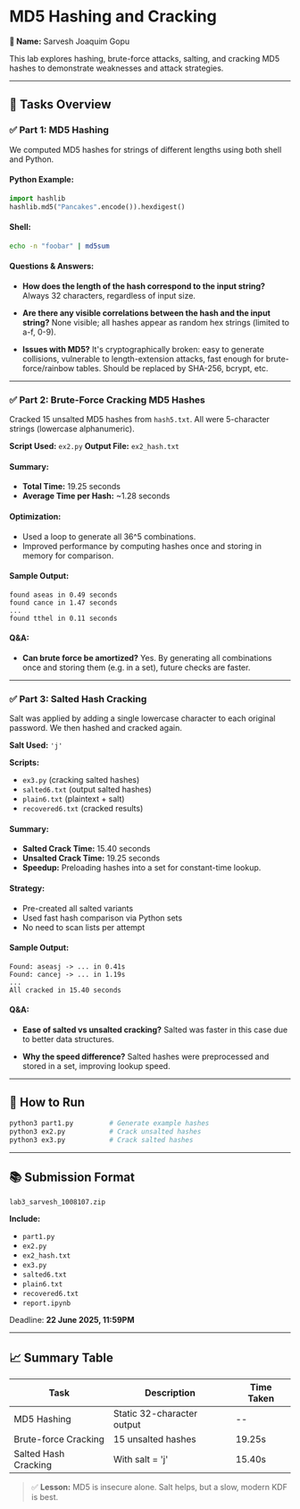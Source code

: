 # MD5 Hashing and Cracking

**👤 Name:** Sarvesh Joaquim Gopu


This lab explores hashing, brute-force attacks, salting, and cracking MD5 hashes to demonstrate weaknesses and attack strategies.

---

## 📅 Tasks Overview

### ✅ Part 1: MD5 Hashing

We computed MD5 hashes for strings of different lengths using both shell and Python.

#### Python Example:

```python
import hashlib
hashlib.md5("Pancakes".encode()).hexdigest()
```

#### Shell:

```bash
echo -n "foobar" | md5sum
```

#### Questions & Answers:

* **How does the length of the hash correspond to the input string?**
  Always 32 characters, regardless of input size.

* **Are there any visible correlations between the hash and the input string?**
  None visible; all hashes appear as random hex strings (limited to a-f, 0-9).

* **Issues with MD5?**
  It's cryptographically broken: easy to generate collisions, vulnerable to length-extension attacks, fast enough for brute-force/rainbow tables. Should be replaced by SHA-256, bcrypt, etc.

---

### ✅ Part 2: Brute-Force Cracking MD5 Hashes

Cracked 15 unsalted MD5 hashes from `hash5.txt`. All were 5-character strings (lowercase alphanumeric).

**Script Used:** `ex2.py`
**Output File:** `ex2_hash.txt`

#### Summary:

* **Total Time:** 19.25 seconds
* **Average Time per Hash:** \~1.28 seconds

#### Optimization:

* Used a loop to generate all 36^5 combinations.
* Improved performance by computing hashes once and storing in memory for comparison.

#### Sample Output:

```
found aseas in 0.49 seconds
found cance in 1.47 seconds
...
found tthel in 0.11 seconds
```

#### Q\&A:

* **Can brute force be amortized?**
  Yes. By generating all combinations once and storing them (e.g. in a set), future checks are faster.

---

### ✅ Part 3: Salted Hash Cracking

Salt was applied by adding a single lowercase character to each original password. We then hashed and cracked again.

**Salt Used:** `'j'`

**Scripts:**

* `ex3.py` (cracking salted hashes)
* `salted6.txt` (output salted hashes)
* `plain6.txt` (plaintext + salt)
* `recovered6.txt` (cracked results)

#### Summary:

* **Salted Crack Time:** 15.40 seconds
* **Unsalted Crack Time:** 19.25 seconds
* **Speedup:** Preloading hashes into a set for constant-time lookup.

#### Strategy:

* Pre-created all salted variants
* Used fast hash comparison via Python sets
* No need to scan lists per attempt

#### Sample Output:

```
Found: aseasj -> ... in 0.41s
Found: cancej -> ... in 1.19s
...
All cracked in 15.40 seconds
```

#### Q\&A:

* **Ease of salted vs unsalted cracking?**
  Salted was faster in this case due to better data structures.

* **Why the speed difference?**
  Salted hashes were preprocessed and stored in a set, improving lookup speed.

---

## 🚀 How to Run

```bash
python3 part1.py         # Generate example hashes
python3 ex2.py           # Crack unsalted hashes
python3 ex3.py           # Crack salted hashes
```

---

## 📚 Submission Format

```
lab3_sarvesh_1008107.zip
```

**Include:**

* `part1.py`
* `ex2.py`
* `ex2_hash.txt`
* `ex3.py`
* `salted6.txt`
* `plain6.txt`
* `recovered6.txt`
* `report.ipynb`

Deadline: **22 June 2025, 11:59PM**

---

## 📈 Summary Table

| Task                 | Description                | Time Taken |
| -------------------- | -------------------------- | ---------- |
| MD5 Hashing          | Static 32-character output | --         |
| Brute-force Cracking | 15 unsalted hashes         | 19.25s     |
| Salted Hash Cracking | With salt = 'j'            | 15.40s     |

> ✅ **Lesson:** MD5 is insecure alone. Salt helps, but a slow, modern KDF is best.
